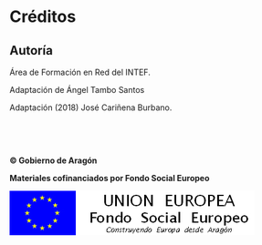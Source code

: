 
# Créditos

## Autoría

Área de Formación en Red del INTEF.

Adaptación de Ángel Tambo Santos

Adaptación (2018) José Cariñena Burbano.

 

 

**© Gobierno de Aragón**

**Materiales cofinanciados por Fondo Social Europeo**

![](img/FSE_grande_fondo_blanco.jpg)

